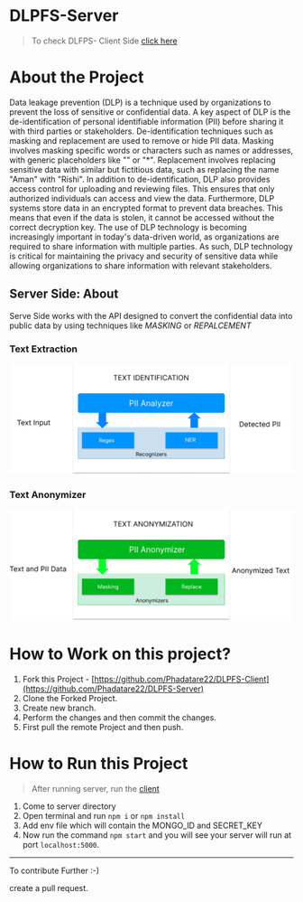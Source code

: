# DLPFS-Server
> To check DLFPS- Client Side [click here](https://github.com/Phadatare22/DLPFS-Client) 

# About the Project
Data leakage prevention (DLP) is a technique used by organizations to prevent the loss of sensitive or confidential data. A key aspect of DLP is the de-identification of personal identifiable information (PII) before sharing it with third parties or stakeholders. De-identification techniques such as masking and replacement are used to remove or hide PII data. Masking involves masking specific words or characters such as names or addresses, with generic placeholders like "<PERSON>" or "*". Replacement involves replacing sensitive data with similar but fictitious data, such as replacing the name "Aman" with "Rishi". In addition to de-identification, DLP also provides access control for uploading and reviewing files. This ensures that only authorized individuals can access and view the data. Furthermore, DLP systems store data in an encrypted format to prevent data breaches. This means that even if the data is stolen, it cannot be accessed without the correct decryption key. The use of DLP technology is becoming increasingly important in today's data-driven world, as organizations are required to share information with multiple parties. As such, DLP technology is critical for maintaining the privacy and security of sensitive data while allowing organizations to share information with relevant stakeholders.

## Server Side: About
Serve Side works with the API designed to convert the confidential data into public data by using techniques like *MASKING* or *REPALCEMENT*

### Text Extraction 
![Text Extraction](https://github.com/Phadatare22/DLPFS-Server/blob/main/serverImage/text%20Extract.png)
### Text Anonymizer
![Text Anonymizer](https://github.com/Phadatare22/DLPFS-Server/blob/main/serverImage/Anonymizer.png)


# How to Work on this project?
1. Fork this Project - [https://github.com/Phadatare22/DLPFS-Client](https://github.com/Phadatare22/DLPFS-Server)
2. Clone the Forked Project. 
3. Create new branch. 
4. Perform the changes and then commit the changes.
5. First pull the remote Project and then push.


# How to Run this Project
> After running server, run the [client](https://github.com/Phadatare22/DLPFS-Client)
1. Come to server directory
2. Open terminal and run `npm i` or `npm install`
3. Add env file which will contain the MONGO_ID and SECRET_KEY
3. Now run the command `npm start` and you will see your server will run at port `localhost:5000`. 

---
To contribute Further :-)

create a pull request.